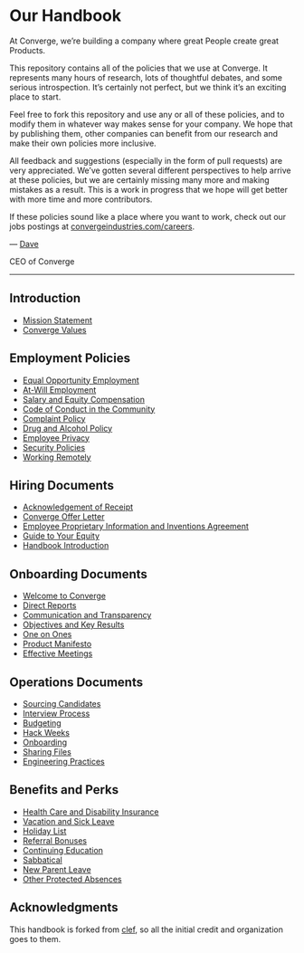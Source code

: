# Our Handbook

At Converge, we’re building a company where great People create great Products.

This repository contains all of the policies that we use at Converge. It represents many hours of research, lots of thoughtful debates, and some serious introspection. It’s certainly not perfect, but we think it’s an exciting place to start.

Feel free to fork this repository and use any or all of these policies, and to modify them in whatever way makes sense for your company. We hope that by publishing them, other companies can benefit from our research and make their own policies more inclusive.

All feedback and suggestions (especially in the form of pull requests) are very appreciated. We’ve gotten several different perspectives to help arrive at these policies, but we are certainly missing many more and making mistakes as a result. This is a work in progress that we hope will get better with more time and more contributors.

If these policies sound like a place where you want to work, check out our jobs postings at [convergeindustries.com/careers](https://convergeindustries.com/careers).

— [Dave](https://twitter.com/edavepitman)

CEO of Converge

***


## Introduction
* [Mission Statement](https://github.com/converge-co/handbook/blob/master/Mission%20Statement.md)
* [Converge Values](https://github.com/converge-co/handbook/blob/master/Converge%20Values.md)

## Employment Policies
* [Equal Opportunity Employment](https://github.com/converge-co/handbook/blob/master/Employment%20Policies/Equal%20Opportunity%20Employment.md)
* [At-Will Employment](https://github.com/converge-co/handbook/blob/master/Employment%20Policies/At-Will%20Employment.md)
* [Salary and Equity Compensation](https://github.com/converge-co/handbook/blob/master/Employment%20Policies/Salary%20and%20Equity%20Compensation.md)
* [Code of Conduct in the Community](https://github.com/converge-co/handbook/blob/master/Employment%20Policies/Code%20of%20Conduct%20in%20the%20Community.md)
* [Complaint Policy](https://github.com/converge-co/handbook/blob/master/Employment%20Policies/Complaint%20Policy.md)
* [Drug and Alcohol Policy](https://github.com/converge-co/handbook/blob/master/Employment%20Policies/Drug%20and%20Alcohol%20Policy.md)
* [Employee Privacy](https://github.com/converge-co/handbook/blob/master/Employment%20Policies/Employee%20Privacy.md)
* [Security Policies](https://github.com/converge-co/handbook/blob/master/Employment%20Policies/Security%20Policies.md)
* [Working Remotely](https://github.com/converge-co/handbook/blob/master/Employment%20Policies/Working%20Remotely.md)

## Hiring Documents
* [Acknowledgement of Receipt](https://github.com/converge-co/handbook/blob/master/Hiring%20Documents/Acknowledgment%20of%20Receipt.md)
* [Converge Offer Letter](https://github.com/converge-co/handbook/blob/master/Hiring%20Documents/Converge%20Offer%20Letter.md)
* [Employee Proprietary Information and Inventions Agreement](https://github.com/converge-co/handbook/blob/master/Hiring%20Documents/Employee%20Proprietary%20Information%20and%20Inventions%20Assignment%20Agreement.md)
* [Guide to Your Equity](https://github.com/converge-co/handbook/blob/master/Hiring%20Documents/Guide%20to%20Your%20Equity.md)
* [Handbook Introduction](https://github.com/converge-co/handbook/blob/master/Hiring%20Documents/Handbook%20Introduction.md)

## Onboarding Documents
* [Welcome to Converge](https://github.com/converge-co/handbook/blob/master/Onboarding%20Documents/Welcome%20to%20Clef.md)
* [Direct Reports](https://github.com/converge-co/handbook/blob/master/Onboarding%20Documents/Direct%20Reports.md)
* [Communication and Transparency](https://github.com/converge-co/handbook/blob/master/Onboarding%20Documents/Communication%20and%20Transparency.md)
* [Objectives and Key Results](https://github.com/converge-co/handbook/blob/master/Onboarding%20Documents/Objectives%20and%20Key%20Results.md)
* [One on Ones](https://github.com/converge-co/handbook/blob/master/Onboarding%20Documents/One%20on%20Ones.md)
* [Product Manifesto](https://github.com/converge-co/handbook/blob/master/Onboarding%20Documents/Product%20Manifesto.md)
* [Effective Meetings](https://github.com/converge-co/handbook/blob/master/Operations%20Documents/Effective%20Meetings.md)

## Operations Documents
* [Sourcing Candidates](https://github.com/converge-co/handbook/blob/master/Operations%20Documents/Sourcing%20Candidates.md)
* [Interview Process](https://github.com/converge-co/handbook/blob/master/Operations%20Documents/Interview%20Process.md)
* [Budgeting](https://github.com/converge-co/handbook/blob/master/Operations%20Documents/Budgeting.md)
* [Hack Weeks](https://github.com/converge-co/handbook/blob/master/Operations%20Documents/Hack%20Weeks.md)
* [Onboarding](https://github.com/converge-co/handbook/blob/master/Operations%20Documents/Onboarding.md)
* [Sharing Files](https://github.com/converge-co/handbook/blob/master/Operations%20Documents/Sharing%20Files.md)
* [Engineering Practices](https://github.com/converge-co/handbook/blob/master/Operations%20Documents/Engineering%20Practices.md)

## Benefits and Perks
* [Health Care and Disability Insurance](https://github.com/converge-co/handbook/blob/master/Benefits%20and%20Perks/Healthcare%20and%20Disability%20Insurance.md)
* [Vacation and Sick Leave](https://github.com/converge-co/handbook/blob/master/Benefits%20and%20Perks/Vacation%20and%20Sick%20Leave.md)
* [Holiday List](https://github.com/converge-co/handbook/blob/master/Benefits%20and%20Perks/Holiday%20List.md)
* [Referral Bonuses](https://github.com/converge-co/handbook/blob/master/Benefits%20and%20Perks/Referral%20Bonuses.md)
* [Continuing Education](https://github.com/converge-co/handbook/blob/master/Benefits%20and%20Perks/Continuing%20Education.md)
* [Sabbatical](https://github.com/converge-co/handbook/blob/master/Benefits%20and%20Perks/Sabbatical.md)
* [New Parent Leave](https://github.com/converge-co/handbook/blob/master/Benefits%20and%20Perks/New%20Parent%20Leave.md)
* [Other Protected Absences](https://github.com/converge-co/handbook/blob/master/Benefits%20and%20Perks/Other%20Protected%20Absences.md)

## Acknowledgments

This handbook is forked from [clef](https://github.com/clef/handbook), so all the initial credit and organization goes to them.

